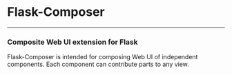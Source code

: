 # Flask-Composer
---
### Composite Web UI extension for Flask

Flask-Composer is intended for composing Web UI of independent components. Each component can contribute parts to any view.
